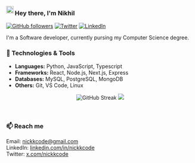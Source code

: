 <img src='https://i.giphy.com/media/v1.Y2lkPTc5MGI3NjExYzBrdW11bzVqb2trNnB6ZHg4dTJlbHJ6dnpkdWwybTQzZXg1YTc1YiZlcD12MV9pbnRlcm5hbF9naWZfYnlfaWQmY3Q9cw/d7O6RdWEfvGJNtKowA/giphy.gif' width='20px' align='left'></img>

### Hey there, I'm Nikhil

<!-- Social badges -->

[![GitHub followers](https://img.shields.io/github/followers/nickkcode?label=Follow&style=social)](https://github.com/nickkcode)
[![Twitter](https://img.shields.io/twitter/follow/nickkcode?style=social)](https://x.com/nickkcode)
[![LinkedIn](https://img.shields.io/badge/LinkedIn-nickkcode-blue?style=flat-square&logo=linkedin)](https://www.linkedin.com/in/nickkcode/)

<!-- Introduction -->
I'm a Software developer, currently pursing my Computer Science degree.


<!-- Skills & Technologies -->
### 🔧 Technologies & Tools
- **Languages:** Python, JavaScript, Typescript
- **Frameworks:** React, Node.js, Next.js, Express
- **Databases:** MySQL, PostgreSQL, MongoDB
- **Others:** Git, VS Code, Linux


<div align='center'>
  <img src="https://streak-stats.demolab.com?user=nickkcode&theme=midnight-purple&stroke=9745f5&dates=9745f5&border=9745f5&background=00000000" alt="GitHub Streak" />
  <img src="https://github-readme-activity-graph.vercel.app/graph?username=nickkcode&bg_color=00000000&color=9745f5&line=9745f5&point=9745f5&hide_border=true&hide_title=true" />
</div>

  <br>
<br>  


<!-- Contact -->
### 📫 Reach me
Email: [nickkcode@gmail.com](mailto:nickkcode@gmail.com)
<br>
LinkedIn: [linkedin.com/in/nickkcode](https://www.linkedin.com/in/nickkcode/)
<br>
Twitter: [x.com/nickkcode](https://x.com/nickkcode)


